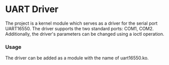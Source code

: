 # UART Driver


The project is a kernel module which serves as a driver for the serial port
UART16550. The driver supports the two standard ports: COM1, COM2. 
Additionally, the driver's parameters can be changed using a ioctl operation.

### Usage

The driver can be added as a module with the name of uart16550.ko.
